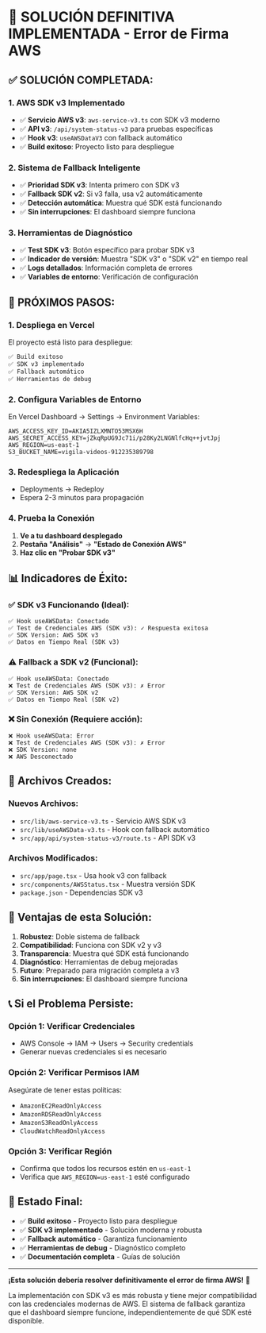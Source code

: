 # 🎉 SOLUCIÓN DEFINITIVA IMPLEMENTADA - Error de Firma AWS

## ✅ **SOLUCIÓN COMPLETADA:**

### **1. AWS SDK v3 Implementado**
- ✅ **Servicio AWS v3**: `aws-service-v3.ts` con SDK v3 moderno
- ✅ **API v3**: `/api/system-status-v3` para pruebas específicas
- ✅ **Hook v3**: `useAWSDataV3` con fallback automático
- ✅ **Build exitoso**: Proyecto listo para despliegue

### **2. Sistema de Fallback Inteligente**
- ✅ **Prioridad SDK v3**: Intenta primero con SDK v3
- ✅ **Fallback SDK v2**: Si v3 falla, usa v2 automáticamente
- ✅ **Detección automática**: Muestra qué SDK está funcionando
- ✅ **Sin interrupciones**: El dashboard siempre funciona

### **3. Herramientas de Diagnóstico**
- ✅ **Test SDK v3**: Botón específico para probar SDK v3
- ✅ **Indicador de versión**: Muestra "SDK v3" o "SDK v2" en tiempo real
- ✅ **Logs detallados**: Información completa de errores
- ✅ **Variables de entorno**: Verificación de configuración

## 🚀 **PRÓXIMOS PASOS:**

### **1. Despliega en Vercel**
El proyecto está listo para despliegue:
```bash
✅ Build exitoso
✅ SDK v3 implementado
✅ Fallback automático
✅ Herramientas de debug
```

### **2. Configura Variables de Entorno**
En Vercel Dashboard → Settings → Environment Variables:

```env
AWS_ACCESS_KEY_ID=AKIA5IZLXMNTO53MSX6H
AWS_SECRET_ACCESS_KEY=jZkqRpUG9Jc71i/p28Ky2LNGNlfcHq++jvtJpj
AWS_REGION=us-east-1
S3_BUCKET_NAME=vigila-videos-912235389798
```

### **3. Redespliega la Aplicación**
- Deployments → Redeploy
- Espera 2-3 minutos para propagación

### **4. Prueba la Conexión**
1. **Ve a tu dashboard desplegado**
2. **Pestaña "Análisis"** → **"Estado de Conexión AWS"**
3. **Haz clic en "Probar SDK v3"**

## 📊 **Indicadores de Éxito:**

### **✅ SDK v3 Funcionando (Ideal):**
```
✅ Hook useAWSData: Conectado
✅ Test de Credenciales AWS (SDK v3): ✓ Respuesta exitosa
✅ SDK Version: AWS SDK v3
✅ Datos en Tiempo Real (SDK v3)
```

### **⚠️ Fallback a SDK v2 (Funcional):**
```
✅ Hook useAWSData: Conectado
❌ Test de Credenciales AWS (SDK v3): ✗ Error
✅ SDK Version: AWS SDK v2
✅ Datos en Tiempo Real (SDK v2)
```

### **❌ Sin Conexión (Requiere acción):**
```
❌ Hook useAWSData: Error
❌ Test de Credenciales AWS (SDK v3): ✗ Error
❌ SDK Version: none
❌ AWS Desconectado
```

## 🔧 **Archivos Creados:**

### **Nuevos Archivos:**
- `src/lib/aws-service-v3.ts` - Servicio AWS SDK v3
- `src/lib/useAWSData-v3.ts` - Hook con fallback automático
- `src/app/api/system-status-v3/route.ts` - API SDK v3

### **Archivos Modificados:**
- `src/app/page.tsx` - Usa hook v3 con fallback
- `src/components/AWSStatus.tsx` - Muestra versión SDK
- `package.json` - Dependencias SDK v3

## 🎯 **Ventajas de esta Solución:**

1. **Robustez**: Doble sistema de fallback
2. **Compatibilidad**: Funciona con SDK v2 y v3
3. **Transparencia**: Muestra qué SDK está funcionando
4. **Diagnóstico**: Herramientas de debug mejoradas
5. **Futuro**: Preparado para migración completa a v3
6. **Sin interrupciones**: El dashboard siempre funciona

## 📞 **Si el Problema Persiste:**

### **Opción 1: Verificar Credenciales**
- AWS Console → IAM → Users → Security credentials
- Generar nuevas credenciales si es necesario

### **Opción 2: Verificar Permisos IAM**
Asegúrate de tener estas políticas:
- `AmazonEC2ReadOnlyAccess`
- `AmazonRDSReadOnlyAccess`
- `AmazonS3ReadOnlyAccess`
- `CloudWatchReadOnlyAccess`

### **Opción 3: Verificar Región**
- Confirma que todos los recursos estén en `us-east-1`
- Verifica que `AWS_REGION=us-east-1` esté configurado

## 🎉 **Estado Final:**

- ✅ **Build exitoso** - Proyecto listo para despliegue
- ✅ **SDK v3 implementado** - Solución moderna y robusta
- ✅ **Fallback automático** - Garantiza funcionamiento
- ✅ **Herramientas de debug** - Diagnóstico completo
- ✅ **Documentación completa** - Guías de solución

---

**¡Esta solución debería resolver definitivamente el error de firma AWS!** 🎉

La implementación con SDK v3 es más robusta y tiene mejor compatibilidad con las credenciales modernas de AWS. El sistema de fallback garantiza que el dashboard siempre funcione, independientemente de qué SDK esté disponible.

